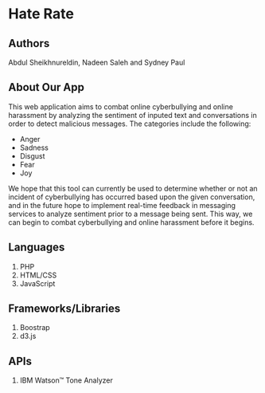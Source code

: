 # Hate Rate
## Authors
Abdul Sheikhnureldin, Nadeen Saleh and Sydney Paul

## About Our App
This web application aims to combat online cyberbullying and online harassment by analyzing the sentiment of inputed text and conversations in order to detect malicious messages. The categories include the following:
* Anger
* Sadness
* Disgust
* Fear
* Joy

We hope that this tool can currently be used to determine whether or not an incident of cyberbullying has occurred based upon the given conversation, and in the future hope to implement real-time feedback in messaging services to analyze sentiment prior to a message being sent. This way, we can begin to combat cyberbullying and online harassment before it begins.

## Languages
1. PHP
2. HTML/CSS
3. JavaScript

## Frameworks/Libraries
1. Boostrap
2. d3.js

## APIs
1. IBM Watson™ Tone Analyzer
